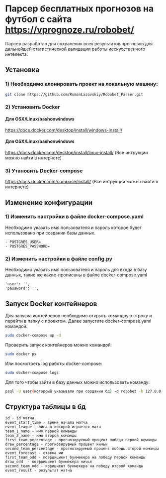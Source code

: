 # Парсер бесплатных прогнозов на футбол с сайта https://vprognoze.ru/robobet/

Парсер разработан для сохранения всех результатов прогнозов для дальнейшей статистической валидации работы исскусственного интелекта. 

## Установка
### 1) Необходимо клонировать проект на локальную машину:

```bash
git clone https://github.com/RomanLazovskiy/Robobet_Parser.git
```

### 2) Установить Docker

#### Для OSX/Linux/bashonwindows
https://docs.docker.com/desktop/install/windows-install/

#### Для OSX/Linux/bashonwindows
https://docs.docker.com/desktop/install/linux-install/
(Все интрукции можно найти в интернете)

### 3) Утановить Docker-compose
https://docs.docker.com/compose/install/
(Все интрукции можно найти в интернете)

## Изменение конфигурации

### 1) Изменить настройки в файле docker-compose.yaml
Необходимо указать имя пользователя и пароль которое будет использовано при создании базы данных.
```
- POSTGRES_USER=
- POSTGRES_PASSWORD=
```

### 2) Изменить настройки в файле config.py
Необходимо указать имя пользователя и пароль для входа в базу данных, такие же какие-прописаны в файле docker-compose.yaml
```
'user': '',
'password': '',
```

## Запуск Docker контейнеров
Для запуска контейнеров необходимо открыть командную строку и перейти в папку с проектом. 
Далее запустите docker-compose.yaml командой:

```bash
sudo docker-compose up -d
```

Проверить запуск контейнеров можно командой: 

```bash
sudo docker ps
```
Или посмотреть log работы docker-compose:
```bash
sudo docker-compose logs
```
Для того чтобы зайти в базу данных можно использовать команду:
```bash
psql -U user(котороый указывали при создании бд) -d robobet -h 127.0.0.1 -W
```

## Структура таблицы в бд

```
id - id матча
event_start_time - время начала матча
event_league - лига в которой играется матч
team_1_name - имя первой команды
team_2_name - имя второй команды
first_team_percentage - прогнозируемый процент победы первой команды
draw_percentage - прогнозируемый процент ничьи
second_team_percentage - прогнозируемый процент победы второй команды
event_forecast - ставка ии
first_team_odd - коэффициент букмекера на победу первой команды
draw_odd  - коэффициент букмекера ничья
second_team_odd - кофициент букмекера на победу второй команды
event_result - результат матча
```

